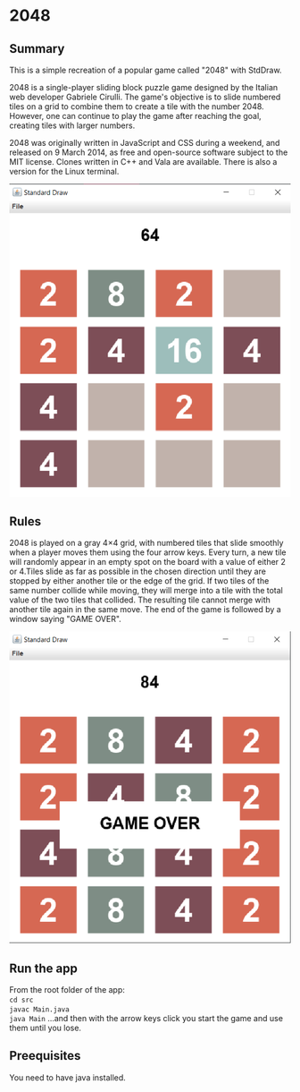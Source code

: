 # 2048
## Summary
This is a simple recreation of a popular game called "2048" with StdDraw.

2048 is a single-player sliding block puzzle game designed by the Italian web developer Gabriele Cirulli.
The game's objective is to slide numbered tiles on a grid to combine them to create a tile with the number 2048.
However, one can continue to play the game after reaching the goal, creating tiles with larger numbers.

2048 was originally written in JavaScript and CSS during a weekend, and released on 9 March 2014, as free and open-source
software subject to the MIT license. Clones written in C++ and Vala are available. There is also a version for the Linux terminal.

![An example of the playing state](2048.png)

## Rules
2048 is played on a gray 4×4 grid, with numbered tiles that slide smoothly when a player moves them using the four arrow keys.
Every turn, a new tile will randomly appear in an empty spot on the board with a value of either 2 or 4.Tiles slide as far
as possible in the chosen direction until they are stopped by either another tile or the edge of the grid. If two tiles of the same
number collide while moving, they will merge into a tile with the total value of the two tiles that collided.
The resulting tile cannot merge with another tile again in the same move. The end of the game is followed by a window saying "GAME OVER".

![Game ending window](2048_over.png)

## Run the app
From the root folder of the app:  
`cd src`  
`javac Main.java`  
`java Main`
...and then with the arrow keys click you start the game and use them until you lose.

## Preequisites

You need to have java installed.


